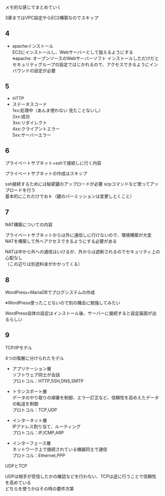 メモ的な感じでまとめていく

3章まではVPC設定やらEC2構築なのでスキップ

## 4

- apacheインストール  
EC2にインストールし、Webサーバーとして扱えるようにする  
※apache: オープンソースのWebサーバーソフト
インストールしただけだとセキュリティグループの設定ではじかれるので、アクセスできるようにインバウンドの設定が必要

## 5

- HTTP
- ステータスコード  
1xx:処理中（あんま使わない 見たことないし）  
2xx:成功  
3xx:リダイレクト  
4xx:クライアントエラー  
5xx:サーバーエラー

## 6

プライベートサブネット+sshで接続しに行く内容

プライベートサブネットの作成はスキップ

ssh接続するためには秘密鍵のアップロードが必要 scpコマンドなど使ってアップロードを行う  
基本的にこれだけでおｋ（鍵のパーミッションは変更しとくこと）

## 7

NAT構築についての内容

プライベートサブネットからは外に通信しに行けないので、環境構築が大変  
NATを構築して外へアクセスできるようにする必要がある

NATは中から外への通信はいけるが、外からは遮断されるのでセキュリティ上の心配なし  
（この辺りは別途料金がかかってくる）

## 8

WordPress+MariaDBでブログシステムの作成

※WordPress使ったことないので別の機会に勉強してみたい

WordPress自体の設定はインストール後、サーバーに接続すると設定画面が出るらしい

## 9

TCP/IPモデル

4つの階層に分けられたモデル

- アプリケーション層  
ソフトウェア同士が会話  
プロトコル：HTTP,SSH,DNS,SMTP

- トランスポート層  
データのやり取りの順番を制御、エラー訂正など、信頼性を高めえたデータの転送を制御  
プロトコル：TCP,UDP

- インターネット層  
IPアドレス割り当て、ルーティング  
プロトコル：IP,ICMP,ARP

- インターフェース層  
ネットワーク上で接続されている機器同士で通信  
プロトコル：Ethernet,PPP

UDPとTCP

UDPは相手が受信したかの確認などを行わない、TCPは逆に行うことで信頼性を高めている  
どちらを使うかはその時の要件次第
